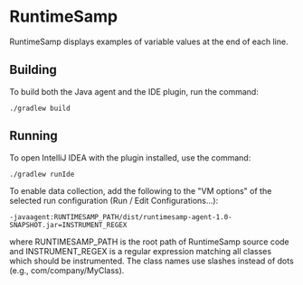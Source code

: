 # RuntimeSamp

RuntimeSamp displays examples of variable values at the end of each line.

## Building

To build both the Java agent and the IDE plugin, run the command:

    ./gradlew build

## Running

To open IntelliJ IDEA with the plugin installed, use the command:

    ./gradlew runIde

To enable data collection, add the following to the "VM options" of the selected run configuration (Run / Edit Configurations...):

    -javaagent:RUNTIMESAMP_PATH/dist/runtimesamp-agent-1.0-SNAPSHOT.jar=INSTRUMENT_REGEX

where RUNTIMESAMP_PATH is the root path of RuntimeSamp source code and INSTRUMENT_REGEX is a regular expression matching all classes which should be instrumented. The class names use slashes instead of dots (e.g., com/company/MyClass).
